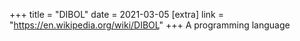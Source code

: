 +++
title = "DIBOL"
date = 2021-03-05
[extra]
link = "https://en.wikipedia.org/wiki/DIBOL"
+++
A programming language

